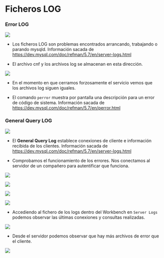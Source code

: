 # Ficheros LOG

### Error LOG

![](./img/1.png)

* Los ficheros LOG son problemas encontrados arrancando, trabajando o parando mysqld. Información sacada de https://dev.mysql.com/doc/refman/5.7/en/server-logs.html

* El archivo cnf y los archivos log se almacenan en esta dirección.

![](./img/2.png)

* En el momento en que cerramos forzosamente el servicio vemos que los archivos log siguen iguales.

* El comando `perror` muestra por pantalla una descripción para un error de código de sistema. Información sacada de https://dev.mysql.com/doc/refman/5.7/en/perror.html

### General Query LOG

![](./img/3.png)

* El **General Query Log** establece conexiones de cliente e información recibida de los clientes. Información sacada de https://dev.mysql.com/doc/refman/5.7/en/server-logs.html

* Comprobamos el funcionamiento de los errores. Nos conectamos al servidor de un compañero para autentificar que funciona.

![](./img/4.png)

![](./img/7.png)

![](./img/9.png)

![](./img/10.png)

* Accediendo al fichero de los logs dentro del Workbench en `Server Logs` podemos observar las últimas conexiones y consultas realizadas.

![](./img/5.png)

* Desde el servidor podemos observar que hay más archivos de error que el cliente.

![](./img/6.png)
